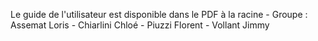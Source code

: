 Le guide de l'utilisateur est disponible dans le PDF à la racine -
Groupe : Assemat Loris -  Chiarlini Chloé - Piuzzi Florent - Vollant Jimmy
